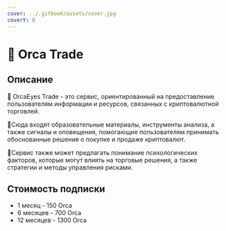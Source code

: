 ```yaml
---
cover: ../.gitbook/assets/cover.jpg
coverY: 0
---
```


# 💎 Orca Trade

## Описание

💎 OrcaEyes Trade -  это сервис, ориентированный на предоставление пользователям информации и ресурсов, связанных с криптовалютной торговлей.

🔺Сюда входят образовательные материалы, инструменты анализа, а также сигналы и оповещения, помогающие пользователям принимать обоснованные решения о покупке и продаже криптовалют.

🔺Сервис также может предлагать понимание психологических факторов, которые могут влиять на торговые решения, а также стратегии и методы управления рисками.

## Стоимость подписки

* 1 месяц - 150 Orca
* 6 месяцев - 700 Orca
* 12 месяцев - 1300 Orca
